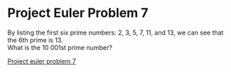 # Project Euler Problem 7
By listing the first six prime numbers: 2, 3, 5, 7, 11, and 13, we can see that the 6th prime is 13.\
What is the 10 001st prime number?

[Project euler problem 7](https://projecteuler.net/problem=7)